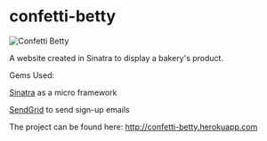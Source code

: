 # confetti-betty

![Confetti Betty](https://i.imgur.com/OFQHxUX.png)

A website created in Sinatra to display a bakery's product.

Gems Used:


[Sinatra](https://github.com/sinatra/sinatra) as a micro framework

[SendGrid](https://github.com/sendgrid) to send sign-up emails


The project can be found here: http://confetti-betty.herokuapp.com
